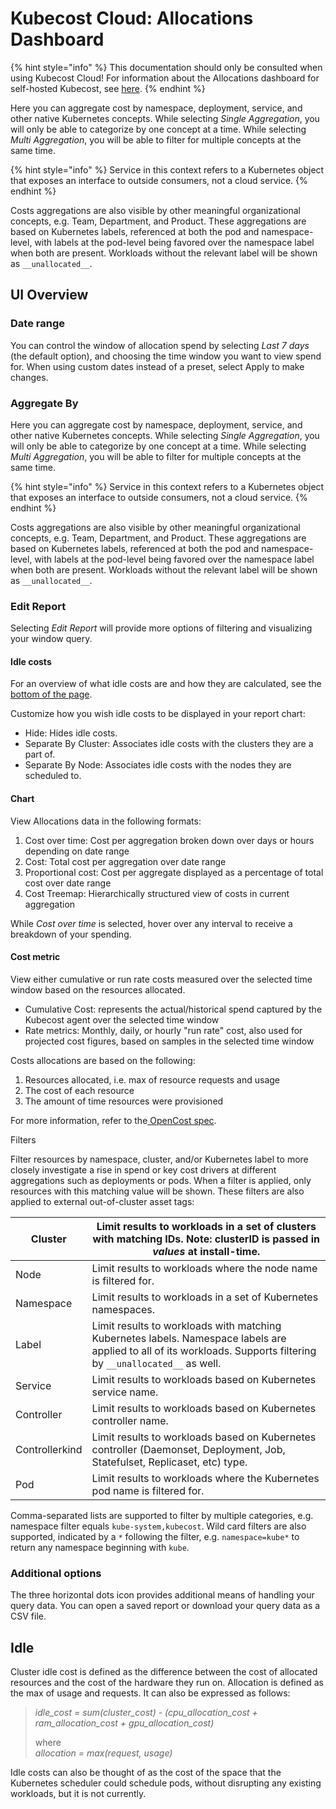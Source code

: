 # Kubecost Cloud: Allocations Dashboard

{% hint style="info" %}
This documentation should only be consulted when using Kubecost Cloud! For information about the Allocations dashboard for self-hosted Kubecost, see [here](https://docs.kubecost.com/using-kubecost/navigating-the-kubecost-ui/cost-allocation).
{% endhint %}

Here you can aggregate cost by namespace, deployment, service, and other native Kubernetes concepts. While selecting _Single Aggregation_, you will only be able to categorize by one concept at a time. While selecting _Multi Aggregation_, you will be able to filter for multiple concepts at the same time.

{% hint style="info" %}
Service in this context refers to a Kubernetes object that exposes an interface to outside consumers, not a cloud service.
{% endhint %}

Costs aggregations are also visible by other meaningful organizational concepts, e.g. Team, Department, and Product. These aggregations are based on Kubernetes labels, referenced at both the pod and namespace-level, with labels at the pod-level being favored over the namespace label when both are present. Workloads without the relevant label will be shown as `__unallocated__`.

## UI Overview

### Date range

You can control the window of allocation spend by selecting _Last 7 days_ (the default option), and choosing the time window you want to view spend for. When using custom dates instead of a preset, select Apply to make changes.

### Aggregate By

Here you can aggregate cost by namespace, deployment, service, and other native Kubernetes concepts. While selecting _Single Aggregation_, you will only be able to categorize by one concept at a time. While selecting _Multi Aggregation_, you will be able to filter for multiple concepts at the same time.

{% hint style="info" %}
Service in this context refers to a Kubernetes object that exposes an interface to outside consumers, not a cloud service.
{% endhint %}

Costs aggregations are also visible by other meaningful organizational concepts, e.g. Team, Department, and Product. These aggregations are based on Kubernetes labels, referenced at both the pod and namespace-level, with labels at the pod-level being favored over the namespace label when both are present. Workloads without the relevant label will be shown as `__unallocated__`.

### Edit Report

Selecting _Edit Report_ will provide more options of filtering and visualizing your window query.

#### Idle costs

For an overview of what idle costs are and how they are calculated, see the [bottom of the page](https://docs.kubecost.com/kubecost-cloud/cloud-allocations-dashboard#idle).

Customize how you wish idle costs to be displayed in your report chart:

* Hide: Hides idle costs.
* Separate By Cluster: Associates idle costs with the clusters they are a part of.
* Separate By Node: Associates idle costs with the nodes they are scheduled to.

#### Chart

View Allocations data in the following formats:

1. Cost over time: Cost per aggregation broken down over days or hours depending on date range
2. Cost: Total cost per aggregation over date range
3. Proportional cost: Cost per aggregate displayed as a percentage of total cost over date range
4. Cost Treemap: Hierarchically structured view of costs in current aggregation

While _Cost over time_ is selected, hover over any interval to receive a breakdown of your spending.

#### Cost metric

View either cumulative or run rate costs measured over the selected time window based on the resources allocated.

* Cumulative Cost: represents the actual/historical spend captured by the Kubecost agent over the selected time window
* Rate metrics: Monthly, daily, or hourly "run rate" cost, also used for projected cost figures, based on samples in the selected time window

Costs allocations are based on the following:

1. Resources allocated, i.e. max of resource requests and usage
2. The cost of each resource
3. The amount of time resources were provisioned

For more information, refer to the[ OpenCost spec](https://github.com/opencost/opencost/blob/develop/spec/opencost-specv01.md).

Filters

Filter resources by namespace, cluster, and/or Kubernetes label to more closely investigate a rise in spend or key cost drivers at different aggregations such as deployments or pods. When a filter is applied, only resources with this matching value will be shown. These filters are also applied to external out-of-cluster asset tags:

| Cluster        | Limit results to workloads in a set of clusters with matching IDs. Note: clusterID is passed in _values_ at install-time.                                          |
| -------------- | ------------------------------------------------------------------------------------------------------------------------------------------------------------------ |
| Node           | Limit results to workloads where the node name is filtered for.                                                                                                    |
| Namespace      | Limit results to workloads in a set of Kubernetes namespaces.                                                                                                      |
| Label          | Limit results to workloads with matching Kubernetes labels. Namespace labels are applied to all of its workloads. Supports filtering by `__unallocated__` as well. |
| Service        | Limit results to workloads based on Kubernetes service name.                                                                                                       |
| Controller     | Limit results to workloads based on Kubernetes controller name.                                                                                                    |
| Controllerkind | Limit results to workloads based on Kubernetes controller (Daemonset, Deployment, Job, Statefulset, Replicaset, etc) type.                                         |
| Pod            | Limit results to workloads where the Kubernetes pod name is filtered for.                                                                                          |

Comma-separated lists are supported to filter by multiple categories, e.g. namespace filter equals `kube-system,kubecost`. Wild card filters are also supported, indicated by a `*` following the filter, e.g. `namespace=kube*` to return any namespace beginning with `kube`.

### Additional options

The three horizontal dots icon provides additional means of handling your query data. You can open a saved report or download your query data as a CSV file.

## Idle

Cluster idle cost is defined as the difference between the cost of allocated resources and the cost of the hardware they run on. Allocation is defined as the max of usage and requests. It can also be expressed as follows:

> _idle\_cost = sum(cluster\_cost) - (cpu\_allocation\_cost + ram\_allocation\_cost + gpu\_allocation\_cost)_
>
> where\
> _allocation = max(request, usage)_

Idle costs can also be thought of as the cost of the space that the Kubernetes scheduler could schedule pods, without disrupting any existing workloads, but it is not currently.
